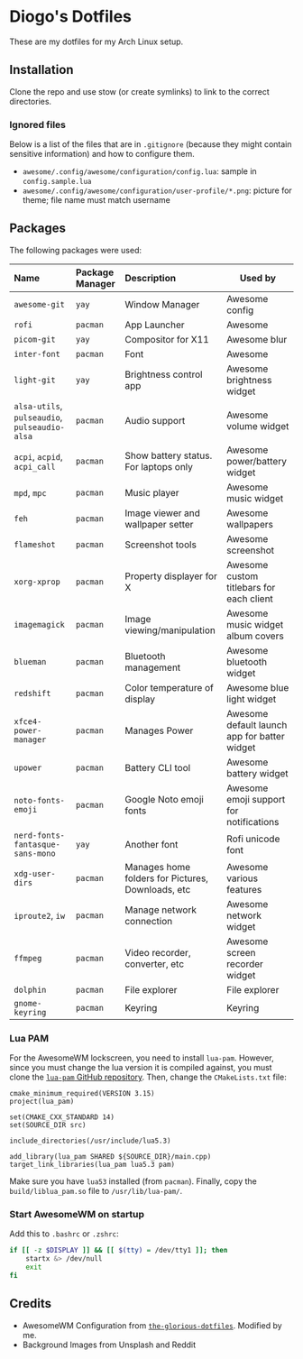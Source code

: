 # Diogo's Dotfiles

These are my dotfiles for my Arch Linux setup.

## Installation

Clone the repo and use stow (or create symlinks) to link to the correct directories.

### Ignored files

Below is a list of the files that are in `.gitignore`
(because they might contain sensitive information) and how to configure them.

- `awesome/.config/awesome/configuration/config.lua`: sample in `config.sample.lua`
- `awesome/.config/awesome/configuration/user-profile/*.png`: picture for theme; file name must match username

## Packages

The following packages were used:

| Name                                          | Package Manager | Description                                       | Used by                                      |
| :-------------------------------------------- | :-------------- | :------------------------------------------------ | -------------------------------------------- |
| `awesome-git`                                 | `yay`           | Window Manager                                    | Awesome config                               |
| `rofi`                                        | `pacman`        | App Launcher                                      | Awesome                                      |
| `picom-git`                                   | `yay`           | Compositor for X11                                | Awesome blur                                 |
| `inter-font`                                  | `pacman`        | Font                                              | Awesome                                      |
| `light-git`                                   | `yay`           | Brightness control app                            | Awesome brightness widget                    |
| `alsa-utils`, `pulseaudio`, `pulseaudio-alsa` | `pacman`        | Audio support                                     | Awesome volume widget                        |
| `acpi`, `acpid`, `acpi_call`                  | `pacman`        | Show battery status. For laptops only             | Awesome power/battery widget                 |
| `mpd`, `mpc`                                  | `pacman`        | Music player                                      | Awesome music widget                         |
| `feh`                                         | `pacman`        | Image viewer and wallpaper setter                 | Awesome wallpapers                           |
| `flameshot`                                   | `pacman`        | Screenshot tools                                  | Awesome screenshot                           |
| `xorg-xprop`                                  | `pacman`        | Property displayer for X                          | Awesome custom titlebars for each client     |
| `imagemagick`                                 | `pacman`        | Image viewing/manipulation                        | Awesome music widget album covers            |
| `blueman`                                     | `pacman`        | Bluetooth management                              | Awesome bluetooth widget                     |
| `redshift`                                    | `pacman`        | Color temperature of display                      | Awesome blue light widget                    |
| `xfce4-power-manager`                         | `pacman`        | Manages Power                                     | Awesome default launch app for batter widget |
| `upower`                                      | `pacman`        | Battery CLI tool                                  | Awesome battery widget                       |
| `noto-fonts-emoji`                            | `pacman`        | Google Noto emoji fonts                           | Awesome emoji support for notifications      |
| `nerd-fonts-fantasque-sans-mono`              | `yay`           | Another font                                      | Rofi unicode font                            |
| `xdg-user-dirs`                               | `pacman`        | Manages home folders for Pictures, Downloads, etc | Awesome various features                     |
| `iproute2`, `iw`                              | `pacman`        | Manage network connection                         | Awesome network widget                       |
| `ffmpeg`                                      | `pacman`        | Video recorder, converter, etc                    | Awesome screen recorder widget               |
| `dolphin`                                     | `pacman`        | File explorer                                     | File explorer                                |
| `gnome-keyring`                               | `pacman`        | Keyring                                           | Keyring                                      |

### Lua PAM

For the AwesomeWM lockscreen, you need to install `lua-pam`.
However, since you must change the lua version it is compiled against, you must clone the [`lua-pam` GitHub repository](https://github.com/rmtt/lua-pam).
Then, change the `CMakeLists.txt` file:

```
cmake_minimum_required(VERSION 3.15)
project(lua_pam)

set(CMAKE_CXX_STANDARD 14)
set(SOURCE_DIR src)

include_directories(/usr/include/lua5.3)

add_library(lua_pam SHARED ${SOURCE_DIR}/main.cpp)
target_link_libraries(lua_pam lua5.3 pam)
```

Make sure you have `lua53` installed (from `pacman`).
Finally, copy the `build/liblua_pam.so` file to `/usr/lib/lua-pam/`.

### Start AwesomeWM on startup

Add this to `.bashrc` or `.zshrc`:

```sh
if [[ -z $DISPLAY ]] && [[ $(tty) = /dev/tty1 ]]; then
    startx &> /dev/null
    exit
fi
```

## Credits

- AwesomeWM Configuration from [`the-glorious-dotfiles`](https://github.com/manilarome/the-glorious-dotfiles). Modified by me.
- Background Images from Unsplash and Reddit
